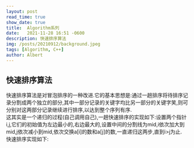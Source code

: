 ```yaml
---
layout: post
read_time: true
show_date: true
title:  Algorithm系列
date:   2021-11-28 16:51 -0600
description: 快速排序算法
img: /posts/20210912/background.jpeg
tags: [Algorithm, C++]
author: Albert
---
```


## 快速排序算法
快速排序算法是对冒泡排序的一种改进.它的基本思想是:通过一趟排序将待排序记录分割成两个独立的部分,其中一部分记录的关键字均比另一部分的关键字笑,则可分别对这两部分记录继续进行排序,以达到整个序列有序.  
这其实是一个递归的过程(自己调用自己),一趟快速排序的实现如下:设置两个指针i,j,它们的初始值为左边最小的,右边最大的,设置中间的分割线为mid,i依次加大到mid,j依次减小到mid,依次交换a[i]的数和a[j]的数,一直递归这两步,直到i>j为止.  
快速排序实现如下: